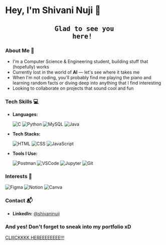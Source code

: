 # Hey, I'm Shivani Nuji 👋

## <pre align = "center">Glad to see you here! </pre>

### About Me 🤖  
- I'm a Computer Science & Engineering student, building stuff that (hopefully) works  
- Currently lost in the world of **AI** — let's see where it takes me  
- When I'm not coding, you'll probably find me playing the piano and learning random facts or diving deep into anything that I find interesting  
- Looking to collaborate on projects that sound cool and fun

### Tech Skills 💻  
- **Languages:**

  ![C](https://img.shields.io/badge/-C-00599C?logo=c&logoColor=fff)  ![Python](https://img.shields.io/badge/-Python-3776AB?logo=python&logoColor=fff)  ![MySQL](https://img.shields.io/badge/-MySQL-4479A1?logo=mysql&logoColor=fff)  ![Java](https://img.shields.io/badge/-Java-007396?logo=java&logoColor=fff)

- **Tech Stacks:**  

  ![HTML](https://img.shields.io/badge/-HTML-E34F26?logo=html5&logoColor=fff)  ![CSS](https://img.shields.io/badge/-CSS-1572B6?logo=css3&logoColor=fff)  ![JavaScript](https://img.shields.io/badge/-JavaScript-F7DF1E?logo=javascript&logoColor=000)

- **Tools I Use:** 

  ![Postman](https://img.shields.io/badge/Postman-FF6C37?logo=postman&logoColor=fff)  ![VSCode](https://img.shields.io/badge/-VS%20Code-007ACC?logo=visual-studio-code&logoColor=fff)  ![Jupyter](https://img.shields.io/badge/Jupyter-DA5B0C?logo=jupyter&logoColor=fff) ![Git](https://img.shields.io/badge/-Git-F05032?logo=git&logoColor=fff)

### Interests 🎨  
  ![Figma](https://img.shields.io/badge/-Figma-000000?logo=figma&logoColor=fff)  ![Notion](https://img.shields.io/badge/Notion-000000?logo=notion&logoColor=fff)  ![Canva](https://img.shields.io/badge/-Canva-000000?logo=canva&logoColor=fff)

### Contact 📬  
- **LinkedIn:** [@shivaninuji](https://www.linkedin.com/in/shivani-n-331764227ji)

### And yes! Don't forget to sneak into my portfolio xD
<a href ="https://www.shivaninuji.in">CLIIICKKKK HEREEEEEEEE!!!</a>
